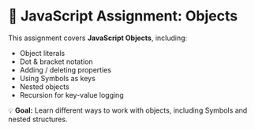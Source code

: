 # 🚀 JavaScript Assignment: Objects

This assignment covers **JavaScript Objects**, including:
- Object literals  
- Dot & bracket notation  
- Adding / deleting properties  
- Using Symbols as keys  
- Nested objects  
- Recursion for key-value logging  

💡 **Goal:** Learn different ways to work with objects, including Symbols and nested structures.
